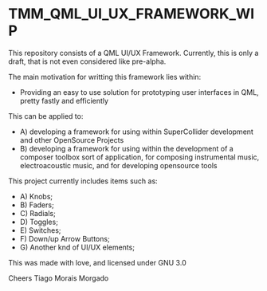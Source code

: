 # TMM_QML_UI_UX_FRAMEWORK_WIP

This repository consists of a QML UI/UX Framework.
Currently, this is only a draft, that is not even considered like pre-alpha.

The main motivation for writting this framework lies within:

-	Providing an easy to use solution for prototyping user interfaces in QML, pretty fastly and efficiently

This can be applied to:

-	A) developing a framework for using within SuperCollider development and other OpenSource Projects
-	B) developing a framework for using within the development of a composer toolbox sort of application, for composing instrumental music, electroacoustic music, and for developing opensource tools

This project currently includes items such as:

-	A) Knobs;
-	B) Faders;
-	C) Radials;
-	D) Toggles;
-	E) Switches;
-	F) Down/up Arrow Buttons;
-	G) Another knd of UI/UX elements;

This was made with love, and licensed under GNU 3.0

Cheers
Tiago Morais Morgado
